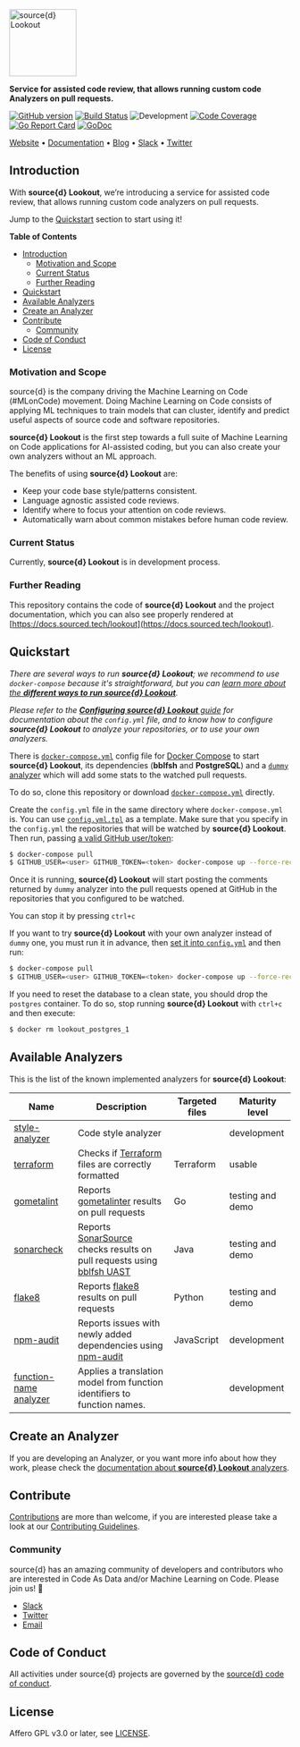 <a href="https://www.sourced.tech/lookout">
  <img src="./docs/assets/sourced-lookout.png" alt="source{d} Lookout" height="120px">
</a>

**Service for assisted code review, that allows running custom code Analyzers on pull requests.**

[![GitHub version](https://badge.fury.io/gh/src-d%2Flookout.svg)](https://github.com/src-d/lookout/releases)
[![Build Status](https://travis-ci.org/src-d/lookout.svg?branch=master)](https://travis-ci.org/src-d/lookout)
![Development](https://svg-badge.appspot.com/badge/stability/development?color=D6604A)
[![Code Coverage](https://codecov.io/github/src-d/lookout/coverage.svg)](https://codecov.io/github/src-d/lookout)
[![Go Report Card](https://goreportcard.com/badge/github.com/src-d/lookout)](https://goreportcard.com/report/github.com/src-d/lookout)
[![GoDoc](https://godoc.org/github.com/src-d/lookout?status.svg)](https://godoc.org/github.com/src-d/lookout)

[Website](https://www.sourced.tech) •
[Documentation](https://docs.sourced.tech) •
[Blog](https://blog.sourced.tech) •
[Slack](http://bit.ly/src-d-community) •
[Twitter](https://twitter.com/sourcedtech)

## Introduction

With **source{d} Lookout**, we’re introducing a service for assisted code review, that allows running custom code analyzers on pull requests.

Jump to the [Quickstart](#quickstart) section to start using it!


**Table of Contents**

<!--ts-->
* [Introduction](#introduction)
  * [Motivation and Scope](#motivation-and-scope)
  * [Current Status](#current-status)
  * [Further Reading](#further-reading)
* [Quickstart](#quickstart)
* [Available Analyzers](#available-analyzers)
* [Create an Analyzer](#create-an-analyzer)
* [Contribute](#contribute)
  * [Community](#community)
* [Code of Conduct](#code-of-conduct)
* [License](#license)
<!--te-->


### Motivation and Scope

source{d} is the company driving the Machine Learning on Code (#MLonCode) movement. Doing Machine Learning on Code consists of applying ML techniques to train models that can cluster, identify and predict useful aspects of source code and software repositories.

**source{d} Lookout** is the first step towards a full suite of Machine Learning on Code applications for AI-assisted coding, but you can also create your own analyzers without an ML approach.

The benefits of using **source{d} Lookout** are:
- Keep your code base style/patterns consistent.
- Language agnostic assisted code reviews.
- Identify where to focus your attention on code reviews.
- Automatically warn about common mistakes before human code review.

### Current Status

Currently, **source{d} Lookout** is in development process.

### Further Reading

This repository contains the code of **source{d} Lookout** and the project documentation, which you can also see properly rendered at [https://docs.sourced.tech/lookout](https://docs.sourced.tech/lookout).


## Quickstart

_There are several ways to run **source{d} Lookout**; we recommend to use `docker-compose` because it's straightforward, but you can [learn more about the **different ways to run source{d} Lookout**](/docs/how-to-run.md)._

_Please refer to the [**Configuring source{d} Lookout** guide](/docs/configuration.md) for documentation about the `config.yml` file, and to know how to configure **source{d} Lookout** to analyze your repositories, or to use your own analyzers._

There is [`docker-compose.yml`](/docker-compose.yml) config file for [Docker Compose](https://docs.docker.com/compose) to start **source{d} Lookout**, its dependencies (**bblfsh** and **PostgreSQL**) and a [`dummy` analyzer](/docs/analyzers-examples.md#dummy-analyzer) which will add some stats to the watched pull requests.

To do so, clone this repository or download [`docker-compose.yml`](/docker-compose.yml) directly.

Create the `config.yml` file in the same directory where `docker-compose.yml` is. You can use [`config.yml.tpl`](/config.yml.tpl) as a template. Make sure that you specify in the `config.yml` the repositories that will be watched by **source{d} Lookout**. Then run, passing [a valid GitHub user/token](docs/configuration.md#authentication-with-github):

```bash
$ docker-compose pull
$ GITHUB_USER=<user> GITHUB_TOKEN=<token> docker-compose up --force-recreate
```

Once it is running, **source{d} Lookout** will start posting the comments returned by `dummy` analyzer into the pull requests opened at GitHub in the repositories that you configured to be watched.

You can stop it by pressing `ctrl+c`

If you want to try **source{d} Lookout** with your own analyzer instead of `dummy` one, you must run it in advance, then [set it into `config.yml`](/docs/configuration.md#analyzers) and then run:

```bash
$ docker-compose pull
$ GITHUB_USER=<user> GITHUB_TOKEN=<token> docker-compose up --force-recreate lookout bblfsh postgres
```

If you need to reset the database to a clean state, you should drop the `postgres` container. To do so, stop running **source{d} Lookout** with `ctrl+c` and then execute:

```bash
$ docker rm lookout_postgres_1
```


## Available Analyzers

This is the list of the known implemented analyzers for **source{d} Lookout**:

| Name | Description | Targeted files | Maturity level |
| --- | --- | --- | --- |
| [style-analyzer](https://github.com/src-d/style-analyzer) | Code style analyzer |  | development |
| [terraform](https://github.com/src-d/lookout-terraform-analyzer) | Checks if [Terraform](https://github.com/hashicorp/terraform/) files are correctly formatted | Terraform | usable |
| [gometalint](https://github.com/src-d/lookout-gometalint-analyzer) | Reports [gometalinter](https://github.com/alecthomas/gometalinter) results on pull requests | Go | testing and demo |
| [sonarcheck](https://github.com/src-d/lookout-sonarcheck-analyzer) | Reports [SonarSource](https://github.com/bblfsh/sonar-checks) checks results on pull requests using [bblfsh UAST](https://doc.bblf.sh/uast/uast-specification.html) | Java | testing and demo |
| [flake8](https://github.com/src-d/lookout-flake8-analyzer) | Reports [flake8](http://flake8.pycqa.org/en/latest/) results on pull requests | Python| testing and demo |
| [npm-audit](https://github.com/erizocosmico/npm-audit-analyzer) | Reports issues with newly added dependencies using [npm-audit](https://docs.npmjs.com/cli/audit) | JavaScript | development |
| [function-name analyzer](https://github.com/src-d/function-name-analyzer) | Applies a translation model from function identifiers to function names. |  | development |


## Create an Analyzer

If you are developing an Analyzer, or you want more info about how they work, please check the [documentation about **source{d} Lookout** analyzers](/docs/analyzers.md).


## Contribute

[Contributions](https://github.com/src-d/lookout/issues) are more than welcome, if you are interested please take a look at our [Contributing Guidelines](/docs/CONTRIBUTING.md).

### Community

source{d} has an amazing community of developers and contributors who are interested in Code As Data and/or Machine Learning on Code. Please join us! 👋

- [Slack](http://bit.ly/src-d-community)
- [Twitter](https://twitter.com/sourcedtech)
- [Email](mailto:hello@sourced.tech)


## Code of Conduct

All activities under source{d} projects are governed by the
[source{d} code of conduct](https://github.com/src-d/guide/blob/master/.github/CODE_OF_CONDUCT.md).


## License

Affero GPL v3.0 or later, see [LICENSE](LICENSE.md).
